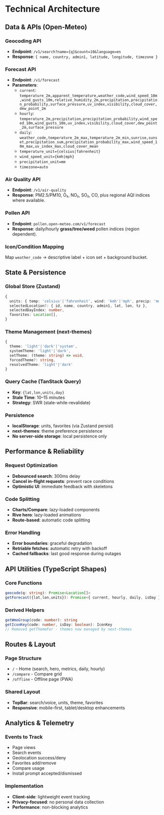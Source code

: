 # Technical Architecture

## Data & APIs (Open‑Meteo)

### Geocoding API
* **Endpoint**: `/v1/search?name={q}&count=10&language=en`
* **Response**: `{ name, country, admin1, latitude, longitude, timezone }`

### Forecast API
* **Endpoint**: `/v1/forecast`
* **Parameters**:
  * `current`: `temperature_2m,apparent_temperature,weather_code,wind_speed_10m,wind_gusts_10m,relative_humidity_2m,precipitation,precipitation_probability,surface_pressure,uv_index,visibility,cloud_cover,dew_point_2m`
  * `hourly`: `temperature_2m,precipitation,precipitation_probability,wind_speed_10m,wind_gusts_10m,uv_index,visibility,cloud_cover,dew_point_2m,surface_pressure`
  * `daily`: `weather_code,temperature_2m_max,temperature_2m_min,sunrise,sunset,precipitation_sum,precipitation_probability_max,wind_speed_10m_max,uv_index_max,cloud_cover_mean`
  * `temperature_unit={celsius|fahrenheit}`
  * `wind_speed_unit={kmh|mph}`
  * `precipitation_unit=mm`
  * `timezone=auto`

### Air Quality API
* **Endpoint**: `/v1/air-quality`
* **Response**: PM2.5/PM10, O₃, NO₂, SO₂, CO, plus regional AQI indices where available.

### Pollen API
* **Endpoint**: `pollen.open-meteo.com/v1/forecast`
* **Response**: daily/hourly **grass/tree/weed** pollen indices (region dependent).

### Icon/Condition Mapping
Map `weather_code` → descriptive label + icon set + background bucket.

## State & Persistence

### Global Store (Zustand)
```typescript
{
  units: { temp: 'celsius'|'fahrenheit', wind: 'kmh'|'mph', precip: 'mm' },
  selectedLocation?: { id, name, country, admin1, lat, lon, tz },
  selectedDayIndex: number,
  favorites: Location[],
}
```

### Theme Management (next-themes)
```typescript
{
  theme: 'light'|'dark'|'system',
  systemTheme: 'light'|'dark',
  setTheme: (theme: string) => void,
  forcedTheme?: string,
  resolvedTheme: 'light'|'dark'
}
```

### Query Cache (TanStack Query)
* **Key**: `{lat,lon,units,day}`
* **Stale Time**: 10–15 minutes
* **Strategy**: SWR (stale-while-revalidate)

### Persistence
* **localStorage**: units, favorites (via Zustand persist)
* **next-themes**: theme preference persistence  
* **No server-side storage**: local persistence only

## Performance & Reliability

### Request Optimization
* **Debounced search**: 300ms delay
* **Cancel in-flight requests**: prevent race conditions
* **Optimistic UI**: immediate feedback with skeletons

### Code Splitting
* **Charts/Compare**: lazy-loaded components
* **Rive hero**: lazy-loaded animations
* **Route-based**: automatic code splitting

### Error Handling
* **Error boundaries**: graceful degradation
* **Retriable fetches**: automatic retry with backoff
* **Cached fallbacks**: last good response during outages

## API Utilities (TypeScript Shapes)

### Core Functions
```typescript
geocode(q: string): Promise<Location[]>
getForecast({lat,lon,units}): Promise<{ current, hourly, daily, isDay }>
```

### Derived Helpers
```typescript
getWmoGroup(code: number): string
getIconKey(code: number, isDay: boolean): IconKey
// Removed getThemeFor - themes now managed by next-themes
```

## Routes & Layout

### Page Structure
* `/` - Home (search, hero, metrics, daily, hourly)
* `/compare` - Compare grid
* `/offline` - Offline page (PWA)

### Shared Layout
* **TopBar**: search/voice, units, theme, favorites
* **Responsive**: mobile-first, tablet/desktop enhancements

## Analytics & Telemetry

### Events to Track
* Page views
* Search events
* Geolocation success/deny
* Favorites add/remove
* Compare usage
* Install prompt accepted/dismissed

### Implementation
* **Client-side**: lightweight event tracking
* **Privacy-focused**: no personal data collection
* **Performance**: non-blocking analytics
